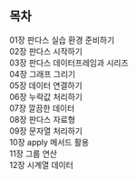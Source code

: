 ## 목차  
01장 판다스 실습 환경 준비하기  
02장 판다스 시작하기  
03장 판다스 데이터프레임과 시리즈  
04장 그래프 그리기  
05장 데이터 연결하기  
06장 누락값 처리하기  
07장 깔끔한 데이터  
08장 판다스 자료형  
09장 문자열 처리하기  
10장 apply 메서드 활용   
11장 그룹 연산  
12장 시계열 데이터  
